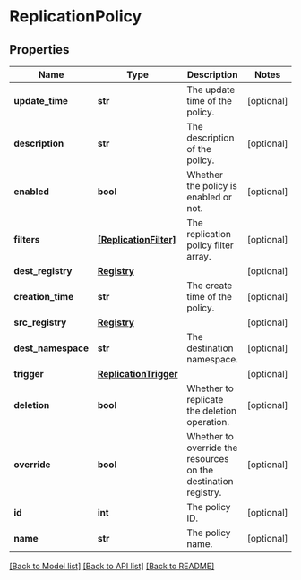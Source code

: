 # ReplicationPolicy


## Properties
Name | Type | Description | Notes
------------ | ------------- | ------------- | -------------
**update_time** | **str** | The update time of the policy. | [optional] 
**description** | **str** | The description of the policy. | [optional] 
**enabled** | **bool** | Whether the policy is enabled or not. | [optional] 
**filters** | [**[ReplicationFilter]**](ReplicationFilter.md) | The replication policy filter array. | [optional] 
**dest_registry** | [**Registry**](Registry.md) |  | [optional] 
**creation_time** | **str** | The create time of the policy. | [optional] 
**src_registry** | [**Registry**](Registry.md) |  | [optional] 
**dest_namespace** | **str** | The destination namespace. | [optional] 
**trigger** | [**ReplicationTrigger**](ReplicationTrigger.md) |  | [optional] 
**deletion** | **bool** | Whether to replicate the deletion operation. | [optional] 
**override** | **bool** | Whether to override the resources on the destination registry. | [optional] 
**id** | **int** | The policy ID. | [optional] 
**name** | **str** | The policy name. | [optional] 

[[Back to Model list]](../README.md#documentation-for-models) [[Back to API list]](../README.md#documentation-for-api-endpoints) [[Back to README]](../README.md)



